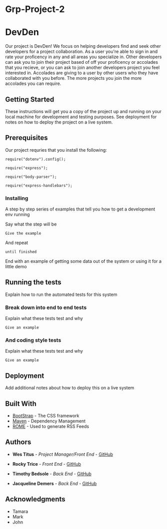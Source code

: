 # Grp-Project-2

# DevDen

Our project is DevDen! We focus on helping developers find and seek other developers for a project collaboration. As a user you're able to 
sign in and rate your proficency in any and all areas you specialize in. Other developers can ask you to join their project based of off your proficency or accolades that you recieve, or you can ask to join another developers project you feel interested in. Accolades are giving to a user by other users who they have collaborated with you before. The more projects you join the more accolades you can require. 

## Getting Started

These instructions will get you a copy of the project up and running on your local machine for development and testing purposes. See deployment for notes on how to deploy the project on a live system.

## Prerequisites

Our project requries that you install the following:

```
require("dotenv").config();

require("express");

require("body-parser");

require("express-handlebars");

```

### Installing

A step by step series of examples that tell you how to get a development env running

Say what the step will be

```
Give the example
```

And repeat

```
until finished
```

End with an example of getting some data out of the system or using it for a little demo

## Running the tests

Explain how to run the automated tests for this system

### Break down into end to end tests

Explain what these tests test and why

```
Give an example
```

### And coding style tests

Explain what these tests test and why

```
Give an example
```

## Deployment

Add additional notes about how to deploy this on a live system

## Built With

* [BootStrap](http://getbootstrap.com/) - The CSS framework
* [Maven](https://maven.apache.org/) - Dependency Management
* [ROME](https://rometools.github.io/rome/) - Used to generate RSS Feeds





## Authors

* **Wes Titus** - *Project Manager/Front End* - [GitHub](https://github.com/wntitus)

* **Rocky Trice** - *Front End* - [GitHub](https://github.com/PurpleBooth)

* **Timothy Bedsole** - *Back End* - [GitHub](https://github.com/PurpleBooth)

* **Jacqueline Demers** - *Back End* - [GitHub](https://github.com/thisisjax)





## Acknowledgments

* Tamara
* Mark
* John